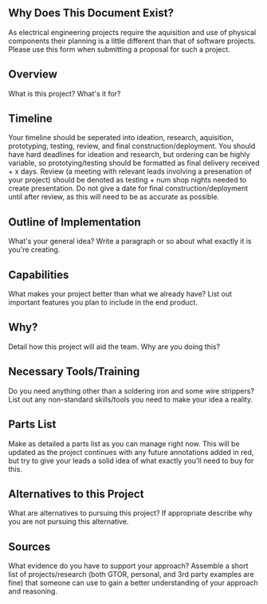## Why Does This Document Exist?
As electrical engineering projects require the aquisition and use of physical components their planning is a little different than that of software projects. Please use this form when submitting a proposal for such a project.

## Overview
What is this project? What's it for?

## Timeline
Your timeline should be seperated into ideation, research, aquisition, prototyping, testing, review, and final construction/deployment. You should have hard deadlines for ideation and research, but ordering can be highly variable, so prototying/testing should be formatted as final delivery received + x days. Review (a meeting with relevant leads involving a presenation of your project) should be denoted as testing + num shop nights needed to create presentation. Do not give a date for final construction/deployment until after review, as this will need to be as accurate as possible. 

## Outline of Implementation
What's your general idea? Write a paragraph or so about what exactly it is you're creating.

## Capabilities
What makes your project better than what we already have? List out important features you plan to include in the end product.

## Why?
Detail how this project will aid the team. Why are you doing this?

## Necessary Tools/Training
Do you need anything other than a soldering iron and some wire strippers? List out any non-standard skills/tools you need to make your idea a reality.

## Parts List
Make as detailed a parts list as you can manage right now. This will be updated as the project continues with any future annotations added in red, but try to give your leads a solid idea of what exactly you'll need to buy for this.

## Alternatives to this Project
What are alternatives to pursuing this project? If appropriate describe why you are not pursuing this alternative.

##   Sources
What evidence do you have to support your approach? Assemble a short list of projects/research (both GTOR, personal, and 3rd party examples are fine) that someone can use to gain a better understanding of your approach and reasoning.
